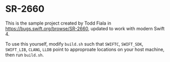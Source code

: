 # SR-2660

This is the sample project created by Todd Fiala in
https://bugs.swift.org/browse/SR-2660, updated to work with modern Swift 4.

To use this yourself, modify `build.sh` such that `SWIFTC`, `SWIFT_SDK`,
`SWIFT_LIB`, `CLANG`, `LLDB` point to approproate locations on your host
machine, then run `build.sh`.


